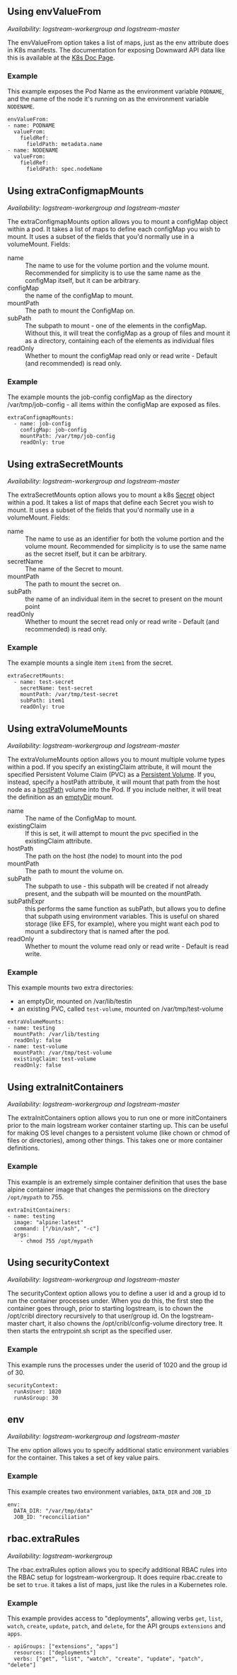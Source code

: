 ## Using envValueFrom<a name="envValueFrom"></a>
_Availability: logstream-workergroup and logstream-master_

The envValueFrom option takes a list of maps, just as the env attribute does in K8s manifests. The documentation for exposing Downward API data like this is available at the [K8s Doc Page](https://kubernetes.io/docs/tasks/inject-data-application/environment-variable-expose-pod-information/).

### Example

This example exposes the Pod Name as the environment variable `PODNAME`, and the name of the node it's running on as the environment variable `NODENAME`.

```
envValueFrom:
- name: PODNAME
  valueFrom: 
    fieldRef:
      fieldPath: metadata.name
- name: NODENAME
  valueFrom:
    fieldRef:
      fieldPath: spec.nodeName
```

## Using extraConfigmapMounts <a name="extraConfigmapMounts"></a>
_Availability: logstream-workergroup and logstream-master_

The extraConfigmapMounts option allows you to mount a configMap object within a pod. It takes a list of maps to define each configMap you wish to mount. It uses a subset of the fields that you'd normally use in a volumeMount. Fields:

<dl>
<dt>name</dt>
<dd>The name to use for the volume portion and the volume mount. Recommended for simplicity is to use the same name as the configMap itself, but it can be arbitrary.</dd>
<dt>configMap</dt>
<dd>the name of the configMap to mount.<dd>
<dt>mountPath</dt>
<dd>The path to mount the ConfigMap on. </dd> 
<dt>subPath</dt>
<dd>The subpath to mount - one of the elements in the configMap. Without this, it will treat the configMap as a group of files and mount it as a directory, containing each of the elements as individual files</dd>
<dt>readOnly</dt>
<dd>Whether to mount the configMap read only or read write - Default (and recommended) is read only. </dd>
</dl>

### Example
The example mounts the job-config configMap as the directory /var/tmp/job-config - all items within the configMap are exposed as files.

```
extraConfigmapMounts:
  - name: job-config
    configMap: job-config
    mountPath: /var/tmp/job-config
    readOnly: true
```


## Using extraSecretMounts <a name="extraSecretMounts"></a>
_Availability: logstream-workergroup and logstream-master_

The extraSecretMounts option allows you to mount a k8s [Secret](https://kubernetes.io/docs/concepts/configuration/secret/) object within a pod. It takes a list of maps that define each Secret you wish to mount. It uses a subset of the fields that you'd normally use in a volumeMount. Fields:


<dl>
<dt>name</dt>
<dd>The name to use as an identifier for both the volume portion and the volume mount. Recommended for simplicity is to use the same name as the secret itself, but it can be arbitrary.</dd>
<dt>secretName</dt>
<dd>The name of the Secret to mount.</dd>
<dt>mountPath</dt>
<dd>The path to mount the secret on. </dd> 
<dt>subPath</dt>
<dd>the name of an individual item in the secret to present on the mount point</dd>
<dt>readOnly</dt>
<dd>Whether to mount the secret read only or read write - Default (and recommended) is read only. </dd>
</dl>

### Example
The example mounts a single item `item1` from the secret.

```
extraSecretMounts:
  - name: test-secret
    secretName: test-secret
    mountPath: /var/tmp/test-secret
    subPath: item1
    readOnly: true
```

## Using extraVolumeMounts <a name="extraVolumeMounts"></a>
_Availability: logstream-workergroup and logstream-master_

The extraVolumeMounts option allows you to mount multiple volume types within a pod. If you specify an existingClaim attribute, it will mount the specified Persistent Volume Claim (PVC) as a [Persistent Volume](https://kubernetes.io/docs/concepts/storage/persistent-volumes/). If you, instead, specify a hostPath attribute, it will mount that path from the host node as a [hostPath](https://kubernetes.io/docs/concepts/storage/volumes/#hostpath) volume into the Pod. If you include neither, it will treat the definition as an [emptyDir](https://kubernetes.io/docs/concepts/storage/volumes/#emptydir) mount.

<dl>
<dt>name</dt>
<dd>The name of the ConfigMap to mount.
<dt>existingClaim</dt>
<dd>If this is set, it will attempt to mount the pvc specified in the existingClaim attribute. </dd>
<dt>hostPath</dt>
<dd>The path on the host (the node) to mount into the pod</dd>
<dt>mountPath</dt>
<dd>The path to mount the volume on. </dd> 
<dt>subPath</dt>
<dd>The subpath to use - this subpath will be created if not already present, and the subpath will be mounted on the mountPath. 
<dt>subPathExpr</dt>
<dd>this performs the same function as subPath, but allows you to define that subpath using environment variables. This is useful on shared storage (like EFS, for example), where you might want each pod to mount a subdirectory that is named after the pod. 
<dt>readOnly</dt>
<dd>Whether to mount the volume read only or read write - Default is read write. </dd>


</dl>

### Example
This example mounts two extra directories:
* an emptyDir, mounted on /var/lib/testin
* an existing PVC, called `test-volume`, mounted on /var/tmp/test-volume

```
extraVolumeMounts:
- name: testing
  mountPath: /var/lib/testing
  readOnly: false
- name: test-volume
  mountPath: /var/tmp/test-volume
  existingClaim: test-volume
  readOnly: false
```

## Using extraInitContainers <a name="extraInitContainers"></a>
_Availability: logstream-workergroup and logstream-master_

The extraInitContainers option allows you to run one or more initContainers prior to the main logstream worker container starting up. This can be useful for making OS level changes to a persistent volume (like chown or chmod of files or directories), among other things. This takes one or more container definitions.

### Example
This example is an extremely simple container definition that uses the base alpine container image that changes the permissions on the directory `/opt/mypath` to 755.

```
extraInitContainers:
- name: testing
  image: "alpine:latest"
  command: ["/bin/ash", "-c"]
  args:
    - chmod 755 /opt/mypath
```

## Using securityContext <a name="securityContext"></a>
_Availability: logstream-workergroup and logstream-master_

The securityContext option allows you to define a user id and a group id to run the container processes under. When you do this, the first step the container goes through, prior to starting logstream, is to chown the /opt/cribl directory recursively to that user/group id. On the logstream-master chart, it also chowns the /opt/cribl/config-volume directory tree. It then starts the entrypoint.sh script as the specified user.

### Example
This example runs the processes under the userid of 1020 and the group id of 30. 

```
securityContext:
  runAsUser: 1020
  runAsGroup: 30
```

## env <a name="env"></a>
_Availability: logstream-workergroup and logstream-master_

The env option allows you to specify additional static environment variables for the container. This takes a set of key value pairs.

### Example
This example creates two environment variables, `DATA_DIR` and `JOB_ID`

```
env: 
  DATA_DIR: "/var/tmp/data"
  JOB_ID: "reconciliation"
```

## rbac.extraRules <a name="rbac.extraRules"></a>
_Availability: logstream-workergroup_

The rbac.extraRules option allows you to specify additional RBAC rules into the RBAC setup for logstream-workergroup. It does require rbac.create to be set to `true`. it takes a list of maps, just like the rules in a Kubernetes role. 

### Example
This example provides access to "deployments", allowing verbs `get`, `list`, `watch`, `create`, `update`, `patch`, and `delete`, for the API groups `extensions` and `apps`.

```
- apiGroups: ["extensions", "apps"]
  resources: ["deployments"]
  verbs: ["get", "list", "watch", "create", "update", "patch", "delete"]
```